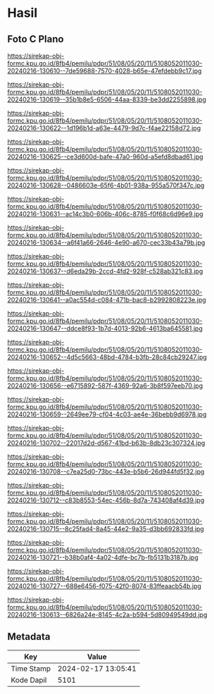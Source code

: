 # Hasil

## Foto C Plano

https://sirekap-obj-formc.kpu.go.id/8fb4/pemilu/pdpr/51/08/05/20/11/5108052011030-20240216-130610--7de59688-7570-4028-b65e-47efdebb9c17.jpg

https://sirekap-obj-formc.kpu.go.id/8fb4/pemilu/pdpr/51/08/05/20/11/5108052011030-20240216-130619--35b1b8e5-6506-44aa-8339-be3dd2255898.jpg

https://sirekap-obj-formc.kpu.go.id/8fb4/pemilu/pdpr/51/08/05/20/11/5108052011030-20240216-130622--1d196b1d-a63e-4479-9d7c-f4ae22158d72.jpg

https://sirekap-obj-formc.kpu.go.id/8fb4/pemilu/pdpr/51/08/05/20/11/5108052011030-20240216-130625--ce3d600d-bafe-47a0-960d-a5efd8dbad61.jpg

https://sirekap-obj-formc.kpu.go.id/8fb4/pemilu/pdpr/51/08/05/20/11/5108052011030-20240216-130628--0486603e-65f6-4b01-938a-955a570f347c.jpg

https://sirekap-obj-formc.kpu.go.id/8fb4/pemilu/pdpr/51/08/05/20/11/5108052011030-20240216-130631--ac14c3b0-606b-406c-8785-f0f68c6d96e9.jpg

https://sirekap-obj-formc.kpu.go.id/8fb4/pemilu/pdpr/51/08/05/20/11/5108052011030-20240216-130634--a6f41a66-2646-4e90-a670-cec33b43a79b.jpg

https://sirekap-obj-formc.kpu.go.id/8fb4/pemilu/pdpr/51/08/05/20/11/5108052011030-20240216-130637--d6eda29b-2ccd-4fd2-928f-c528ab321c83.jpg

https://sirekap-obj-formc.kpu.go.id/8fb4/pemilu/pdpr/51/08/05/20/11/5108052011030-20240216-130641--a0ac554d-c084-471b-bac8-b2992808223e.jpg

https://sirekap-obj-formc.kpu.go.id/8fb4/pemilu/pdpr/51/08/05/20/11/5108052011030-20240216-130647--ddce8f93-1b7d-4013-92b6-4613ba645581.jpg

https://sirekap-obj-formc.kpu.go.id/8fb4/pemilu/pdpr/51/08/05/20/11/5108052011030-20240216-130652--4d5c5663-48bd-4784-b3fb-28c84cb29247.jpg

https://sirekap-obj-formc.kpu.go.id/8fb4/pemilu/pdpr/51/08/05/20/11/5108052011030-20240216-130656--e6715892-587f-4369-92a6-3b8f597eeb70.jpg

https://sirekap-obj-formc.kpu.go.id/8fb4/pemilu/pdpr/51/08/05/20/11/5108052011030-20240216-130659--2649ee79-cf04-4c03-ae4e-36bebb9d6978.jpg

https://sirekap-obj-formc.kpu.go.id/8fb4/pemilu/pdpr/51/08/05/20/11/5108052011030-20240216-130702--22017d2d-d567-41bd-b63b-8db23c307324.jpg

https://sirekap-obj-formc.kpu.go.id/8fb4/pemilu/pdpr/51/08/05/20/11/5108052011030-20240216-130708--c7ea25d0-73bc-443e-b5b6-26d944fd5f32.jpg

https://sirekap-obj-formc.kpu.go.id/8fb4/pemilu/pdpr/51/08/05/20/11/5108052011030-20240216-130712--c83b8553-54ec-456b-8d7a-743408af4d39.jpg

https://sirekap-obj-formc.kpu.go.id/8fb4/pemilu/pdpr/51/08/05/20/11/5108052011030-20240216-130715--8c25fad4-8a45-44e2-9a35-d3bb692833fd.jpg

https://sirekap-obj-formc.kpu.go.id/8fb4/pemilu/pdpr/51/08/05/20/11/5108052011030-20240216-130721--b38b0af4-4a02-4dfe-bc7b-fb5131b3187b.jpg

https://sirekap-obj-formc.kpu.go.id/8fb4/pemilu/pdpr/51/08/05/20/11/5108052011030-20240216-130727--688e6456-f075-42f0-8074-83ffeaacb54b.jpg

https://sirekap-obj-formc.kpu.go.id/8fb4/pemilu/pdpr/51/08/05/20/11/5108052011030-20240216-130613--6826a24e-8145-4c2a-b594-5d80949549dd.jpg


## Metadata

| Key        | Value               |
| ---------- | ------------------- |
| Time Stamp | 2024-02-17 13:05:41 |
| Kode Dapil | 5101                |



